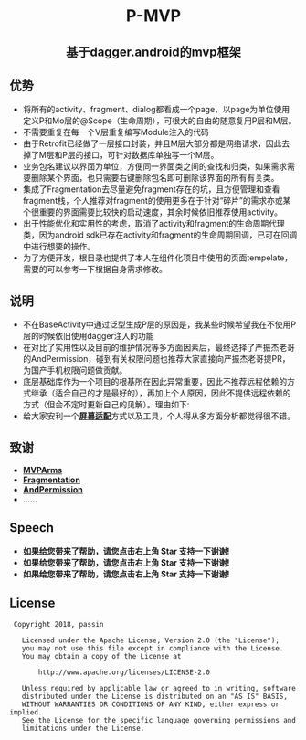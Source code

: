<h1 align="center">P-MVP</h1>
<h2 align="center">基于dagger.android的mvp框架</h2>




## 优势
- 将所有的activity、fragment、dialog都看成一个page，以page为单位使用定义P和Mo层的@Scope（生命周期），可很大的自由的随意复用P层和M层。
- 不需要重复在每一个V层重复编写Module注入的代码
- 由于Retrofit已经做了一层接口封装，并且M层大部分都是网络请求，因此去掉了M层和P层的接口，可针对数据库单独写一个M层。
- 业务包名建议以界面为单位，方便同一界面类之间的查找和归类，如果需求需要删除某个界面，也只需要右键删除包名即可删除该界面的所有有关类。
- 集成了Fragmentation去尽量避免fragment存在的坑，且方便管理和查看fragment栈，个人推荐对fragment的使用更多在于针对“碎片”的需求亦或某个很重要的界面需要比较快的启动速度，其余时候依旧推荐使用activity。
- 出于性能优化和实用性的考虑，取消了activity和fragment的生命周期代理类，因为android sdk已存在activity和fragment的生命周期回调，已可在回调中进行想要的操作。
- 为了方便开发，根目录也提供了本人在组件化项目中使用的页面tempelate，需要的可以参考一下根据自身需求修改。

## 说明
- 不在BaseActivity中通过泛型生成P层的原因是，我某些时候希望我在不使用P层的时候依旧使用dagger注入的功能
- 在对比了实用性以及目前的维护情况等多方面因素后，最终选择了严振杰老哥的AndPermission，碰到有关权限问题也推荐大家直接向严振杰老哥提PR，为国产手机权限问题做贡献。
- 底层基础库作为一个项目的根基所在因此异常重要，因此不推荐远程依赖的方式继承（适合自己的才是最好的），再加上个人原因，因此不提供远程依赖的方式（但会不定时更新自己的见解）。理由如下:
- 给大家安利一个[**屏幕适配**](https://blog.csdn.net/fesdgasdgasdg/article/details/78108169)方式以及工具，个人得从多方面分析都觉得很不错。

## 致谢
* [**MVPArms**](https://github.com/JessYanCoding/MVPArms)
* [**Fragmentation**](https://github.com/YoKeyword/Fragmentation)
* [**AndPermission**](https://github.com/yanzhenjie/AndPermission)
* ……

## Speech
* **如果给您带来了帮助，请您点击右上角 Star 支持一下谢谢!**
* **如果给您带来了帮助，请您点击右上角 Star 支持一下谢谢!**
* **如果给您带来了帮助，请您点击右上角 Star 支持一下谢谢!**

## License
``` 
 Copyright 2018, passin
  
   Licensed under the Apache License, Version 2.0 (the "License");
   you may not use this file except in compliance with the License.
   You may obtain a copy of the License at 
 
       http://www.apache.org/licenses/LICENSE-2.0 

   Unless required by applicable law or agreed to in writing, software
   distributed under the License is distributed on an "AS IS" BASIS,
   WITHOUT WARRANTIES OR CONDITIONS OF ANY KIND, either express or implied.
   See the License for the specific language governing permissions and
   limitations under the License.
```
